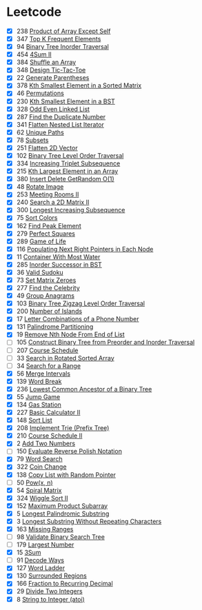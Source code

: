 # Leetcode
- [x] 238	[Product of Array Except Self](https://leetcode.com/problems/product-of-array-except-self)  
- [x] 347	[Top K Frequent Elements](https://leetcode.com/problems/top-k-frequent-elements)  
- [x] 94	[Binary Tree Inorder Traversal](https://leetcode.com/problems/binary-tree-inorder-traversal)  
- [x] 454	[4Sum II](https://leetcode.com/problems/4sum-ii)  
- [x] 384	[Shuffle an Array](https://leetcode.com/problems/shuffle-an-array)  
- [x] 348	[Design Tic-Tac-Toe](https://leetcode.com/problems/design-tic-tac-toe)  
- [x] 22	[Generate Parentheses](https://leetcode.com/problems/generate-parentheses)  
- [x] 378	[Kth Smallest Element in a Sorted Matrix](https://leetcode.com/problems/kth-smallest-element-in-a-sorted-matrix)  
- [x] 46	[Permutations](https://leetcode.com/problems/permutations)  
- [x] 230	[Kth Smallest Element in a BST](https://leetcode.com/problems/kth-smallest-element-in-a-bst)  
- [x] 328	[Odd Even Linked List](https://leetcode.com/problems/odd-even-linked-list)  
- [x] 287	[Find the Duplicate Number](https://leetcode.com/problems/find-the-duplicate-number)  
- [x] 341	[Flatten Nested List Iterator](https://leetcode.com/problems/flatten-nested-list-iterator)  
- [x] 62	[Unique Paths](https://leetcode.com/problems/unique-paths)  
- [x] 78	[Subsets](https://leetcode.com/problems/subsets)  
- [x] 251	[Flatten 2D Vector](https://leetcode.com/problems/flatten-2d-vector)   
- [x] 102	[Binary Tree Level Order Traversal](https://leetcode.com/problems/binary-tree-level-order-traversal)  
- [x] 334	[Increasing Triplet Subsequence](https://leetcode.com/problems/increasing-triplet-subsequence)  
- [x] 215	[Kth Largest Element in an Array](https://leetcode.com/problems/kth-largest-element-in-an-array)  
- [x] 380	[Insert Delete GetRandom O(1)](https://leetcode.com/problems/insert-delete-getrandom-o1) 
- [x] 48	[Rotate Image](https://leetcode.com/problems/rotate-image)  
- [x] 253	[Meeting Rooms II](https://leetcode.com/problems/meeting-rooms-ii)  
- [x] 240	[Search a 2D Matrix II](https://leetcode.com/problems/search-a-2d-matrix-ii)  
- [x] 300	[Longest Increasing Subsequence](https://leetcode.com/problems/longest-increasing-subsequence)  
- [x] 75	[Sort Colors](https://leetcode.com/problems/sort-colors)  
- [x] 162	[Find Peak Element](https://leetcode.com/problems/find-peak-element)  
- [x] 279	[Perfect Squares](https://leetcode.com/problems/perfect-squares)  
- [x] 289	[Game of Life](https://leetcode.com/problems/game-of-life)  
- [x] 116	[Populating Next Right Pointers in Each Node](https://leetcode.com/problems/populating-next-right-pointers-in-each-node)  
- [x] 11	[Container With Most Water](https://leetcode.com/problems/container-with-most-water)  
- [x] 285	[Inorder Successor in BST](https://leetcode.com/problems/inorder-successor-in-bst)  
- [x] 36	[Valid Sudoku](https://leetcode.com/problems/valid-sudoku)  
- [x] 73	[Set Matrix Zeroes](https://leetcode.com/problems/set-matrix-zeroes)  
- [x] 277	[Find the Celebrity](https://leetcode.com/problems/find-the-celebrity)  
- [x] 49	[Group Anagrams](https://leetcode.com/problems/group-anagrams)  
- [x] 103	[Binary Tree Zigzag Level Order Traversal](https://leetcode.com/problems/binary-tree-zigzag-level-order-traversal)  
- [x] 200	[Number of Islands](https://leetcode.com/problems/number-of-islands)  
- [x] 17	[Letter Combinations of a Phone Number](https://leetcode.com/problems/letter-combinations-of-a-phone-number)  
- [x] 131	[Palindrome Partitioning](https://leetcode.com/problems/palindrome-partitioning)  
- [x] 19	[Remove Nth Node From End of List](https://leetcode.com/problems/remove-nth-node-from-end-of-list)  
- [ ] 105	[Construct Binary Tree from Preorder and Inorder Traversal](https://leetcode.com/problems/construct-binary-tree-from-preorder-and-inorder-traversal)  
- [ ] 207	[Course Schedule](https://leetcode.com/problems/course-schedule)  
- [ ] 33	[Search in Rotated Sorted Array](https://leetcode.com/problems/search-in-rotated-sorted-array)  
- [ ] 34	[Search for a Range](https://leetcode.com/problems/search-for-a-range)  
- [x] 56	[Merge Intervals](https://leetcode.com/problems/merge-intervals)  
- [x] 139	[Word Break](https://leetcode.com/problems/word-break)  
- [x] 236	[Lowest Common Ancestor of a Binary Tree](https://leetcode.com/problems/lowest-common-ancestor-of-a-binary-tree)  
- [x] 55	[Jump Game](https://leetcode.com/problems/jump-game)  
- [x] 134	[Gas Station](https://leetcode.com/problems/gas-station)  
- [x] 227	[Basic Calculator II](https://leetcode.com/problems/basic-calculator-ii)  
- [x] 148	[Sort List](https://leetcode.com/problems/sort-list)  
- [x] 208	[Implement Trie (Prefix Tree)](https://leetcode.com/problems/implement-trie-prefix-tree)  
- [x] 210	[Course Schedule II](https://leetcode.com/problems/course-schedule-ii)  
- [x] 2	[Add Two Numbers](https://leetcode.com/problems/add-two-numbers)  
- [ ] 150	[Evaluate Reverse Polish Notation](https://leetcode.com/problems/evaluate-reverse-polish-notation)  
- [x] 79	[Word Search](https://leetcode.com/problems/word-search)  
- [x] 322	[Coin Change](https://leetcode.com/problems/coin-change)  
- [x] 138	[Copy List with Random Pointer](https://leetcode.com/problems/copy-list-with-random-pointer)  
- [ ] 50	[Pow(x, n)](https://leetcode.com/problems/powx-n)  
- [x] 54	[Spiral Matrix](https://leetcode.com/problems/spiral-matrix)  
- [x] 324	[Wiggle Sort II](https://leetcode.com/problems/wiggle-sort-ii)  
- [x] 152	[Maximum Product Subarray](https://leetcode.com/problems/maximum-product-subarray)  
- [x] 5	[Longest Palindromic Substring](https://leetcode.com/problems/longest-palindromic-substring)  
- [x] 3	[Longest Substring Without Repeating Characters](https://leetcode.com/problems/longest-substring-without-repeating-characters)  
- [x] 163	[Missing Ranges](https://leetcode.com/problems/missing-ranges)  
- [ ] 98	[Validate Binary Search Tree](https://leetcode.com/problems/validate-binary-search-tree)  
- [ ] 179	[Largest Number](https://leetcode.com/problems/largest-number)  
- [x] 15	[3Sum](https://leetcode.com/problems/3sum)  
- [ ] 91	[Decode Ways](https://leetcode.com/problems/decode-ways)  
- [x] 127	[Word Ladder](https://leetcode.com/problems/word-ladder)  
- [x] 130	[Surrounded Regions](https://leetcode.com/problems/surrounded-regions)  
- [x] 166	[Fraction to Recurring Decimal](https://leetcode.com/problems/fraction-to-recurring-decimal)  
- [x] 29	[Divide Two Integers](https://leetcode.com/problems/divide-two-integers)  
- [x] 8	[String to Integer (atoi)](https://leetcode.com/problems/string-to-integer-atoi)  
